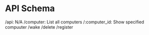 # API Schema

/api: N/A
  /computer: List all computers
    /:computer_id: Show specified compuuter
      /wake
      /delete
      /register